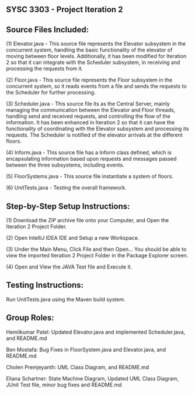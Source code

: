 ##  SYSC 3303 - Project Iteration 2

## Source Files Included:

(1) Elevator.java - This source file represents the Elevator subsystem in the concurrent system, handling the basic functionality of the elevator of moving between floor levels. Additionally, it has been modified for Iteration 2 so that it can integrate with the Scheduler subsystem, in receiving and processing the requests from it.
     
(2) Floor.java - This source file represents the Floor subsystem in the concurrent system, so it reads events from a file and sends the requests to the Scheduler for further processing.

(3) Scheduler.java - This source file its as the Central Server, mainly managing the communication between the Elevator and Floor threads, handling send and received requests, and controlling the flow of the information. It has been enhanced in Iteration 2 so that it can have the functionality of coordinating with the Elevator subsystem and processing its requests. The Scheduler is notified of the elevator arrivals at the different floors.
      
(4) Inform.java - This source file has a Inform class defined, which is encapsulating information based upon requests and messages passed between the three subsystems, including events.

(5) FloorSystems.java - This source file instantiate a system of floors.

(6) UnitTests.java - Testing the overall framework.


## Step-by-Step Setup Instructions:

(1) Download the ZIP archive file onto your Computer, and Open the Iteration 2 Project Folder.

(2) Open IntelliJ IDEA IDE and Setup a new Workspace. 

(3) Under the Main Menu, Click File and then Open… You should be able to view the imported Iteration 2 Project Folder in the Package Explorer screen.

(4) Open and View the JAVA Test file and Execute it.


## Testing Instructions:

Run UnitTests.java using the Maven build system.


## Group Roles:

Hemilkumar Patel: Updated Elevator.java and implemented Scheduler.java, and README.md

Ben Mostafa: Bug Fixes in FloorSystem.java and Elevator.java, and README.md

Cholen Premjeyanth: UML Class Diagram, and README.md

Eliana Schartner: State Machine Diagram, Updated UML Class Diagram, JUnit Test file, minor bug fixes and README.md
